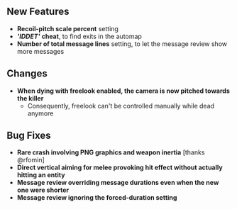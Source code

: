 ## New Features

- **Recoil-pitch scale percent** setting
- **_'IDDET'_ cheat**, to find exits in the automap
- **Number of total message lines** setting, to let the message review show more messages

## Changes

- **When dying with freelook enabled, the camera is now pitched towards the killer**
  - Consequently, freelook can't be controlled manually while dead anymore

## Bug Fixes

- **Rare crash involving PNG graphics and weapon inertia** [thanks @rfomin]
- **Direct vertical aiming for melee provoking hit effect without actually hitting an entity**
- **Message review overriding message durations even when the new one were shorter**
- **Message review ignoring the forced-duration setting**
